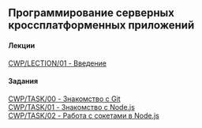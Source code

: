 ## Программирование серверных кроссплатформенных приложений

#### Лекции
[CWP/LECTION/01 - Введение](https://accetone.github.io/cwp/01)  
  
#### Задания
[CWP/TASK/00 - Знакомство с Git](https://accetone.github.io/cwp/tasks/00.html)  
[CWP/TASK/01 - Знакомство с Node.js](https://accetone.github.io/cwp/tasks/01.html)  
[CWP/TASK/02 - Работа с сокетами в Node.js](https://accetone.github.io/cwp/tasks/02.html)  